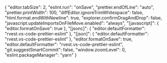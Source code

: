{
    "editor.tabSize": 2,
    "eslint.run": "onSave",
    "prettier.endOfLine": "auto",
    "prettier.printWidth": 100,
    "diffEditor.ignoreTrimWhitespace": false,
    "html.format.endWithNewline": true,
    "explorer.confirmDragAndDrop": false,
    "javascript.updateImportsOnFileMove.enabled": "always",
    "[javascript]": {
      "editor.formatOnSave": true
    },
    "[jsonc]": {
      "editor.defaultFormatter": "rvest.vs-code-prettier-eslint"
    },
    "[json]": {
      "editor.defaultFormatter": "rvest.vs-code-prettier-eslint"
    },
    "editor.formatOnSave": true,
    "editor.defaultFormatter": "rvest.vs-code-prettier-eslint",
    "git.suggestSmartCommit": false,
    "window.zoomLevel": 0,
    "eslint.packageManager": "yarn"
  }